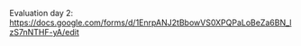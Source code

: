 Evaluation day 2:
https://docs.google.com/forms/d/1EnrpANJ2tBbowVS0XPQPaLoBeZa6BN_lzS7nNTHF-yA/edit
